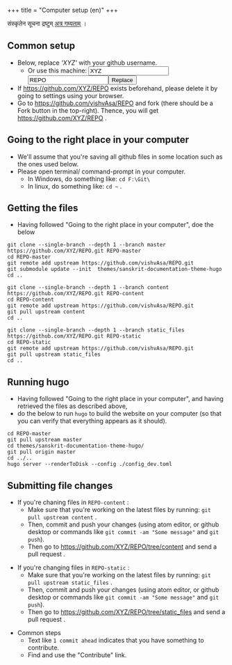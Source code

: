 +++ title = "Computer setup (en)"
+++

संस्कृतेन सूचना द्रष्टुम् [अत्र गम्यताम्](../computer-setup_sa/) ।

## Common setup

- Below, replace _'XYZ'_ with your github username.
  - Or use this machine: <input id="input_githubUserId" value="XYZ"></input><input id="input_repo" value="REPO"></input><button id="transformId" onclick="handleTransformIdBtnClick();">Replace</button>
- If https://github.com/XYZ/REPO exists beforehand, please delete it by going to settings using your browser.
- Go to https://github.com/vishvAsa/REPO and fork (there should be a Fork button in the top-right). Thence, you will
  get https://github.com/XYZ/REPO .

## Going to the right place in your computer

- We'll assume that you're saving all github files in some location such as the ones used below.
- Please open terminal/ command-prompt in your computer.
  - In Windows, do something like: `cd F:\Git\`
  - In linux, do something like: `cd ~` .

## Getting the files

- Having followed "Going to the right place in your computer", doe the below

```
git clone --single-branch --depth 1 --branch master https://github.com/XYZ/REPO.git REPO-master
cd REPO-master
git remote add upstream https://github.com/vishvAsa/REPO.git
git submodule update --init  themes/sanskrit-documentation-theme-hugo
cd ..

git clone --single-branch --depth 1 --branch content https://github.com/XYZ/REPO.git REPO-content
cd REPO-content
git remote add upstream https://github.com/vishvAsa/REPO.git
git pull upstream content
cd ..
```
<div class="staticFilesInstruction">

```
git clone --single-branch --depth 1 --branch static_files https://github.com/XYZ/REPO.git REPO-static
cd REPO-static
git remote add upstream https://github.com/vishvAsa/REPO.git
git pull upstream static_files
cd ..
```
</div>

## Running hugo

- Having followed "Going to the right place in your computer", and having retrieved the files as described above,
- do the below to run `hugo` to build the website on your computer (so that you can verify that everything appears as it
  should).

```
cd REPO-master
git pull upstream master
cd themes/sanskrit-documentation-theme-hugo/
git pull origin master
cd ../.. 
hugo server --renderToDisk --config ./config_dev.toml
```

## Submitting file changes

- If you're chaning files in `REPO-content` :
  - Make sure that you're working on the latest files by running: `git pull upstream content` .
  - Then, commit and push your changes (using atom editor, or github desktop or commands
    like `git commit -am "Some message"` and `git push`).
  - Then go to https://github.com/XYZ/REPO/tree/content and send a pull request .

<div class="staticFilesInstruction">

- If you're changing files in `REPO-static` :
  - Make sure that you're working on the latest files by running: `git pull upstream static_files` .
  - Then, commit and push your changes (using atom editor, or github desktop or commands
    like `git commit -am "Some message"` and `git push`).
  - Then go to https://github.com/XYZ/REPO/tree/static_files and send a pull request .
</div>

- Common steps
  - Text like `1 commit ahead` indicates that you have something to contribute. 
  - Find and use the "Contribute" link.

<script>
module_uiLib.replaceWithQueryParam("githubUserId", /XYZ(?=[^'’])/g);
module_uiLib.replaceWithQueryParam("repo", /REPO(?=[^'’])/g);
let noStaticFilesInstruction = module_main.default.query.getParam("noStatic");
if (noStaticFilesInstruction) {
  document.getElementsByClassName("staticFilesInstruction").forEach(function (x) {x.hidden = true;});
}

function handleTransformIdBtnClick(e) {
  let userId = document.getElementById("input_githubUserId").value;
  console.log("transformId clicked", userId);
  module_main.default.query.setParamAndGo("githubUserId", userId);
}
</script>